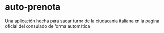 # auto-prenota
Una aplicación hecha para sacar turno de la ciudadania italiana en la pagina oficial del consulado de forma automática
